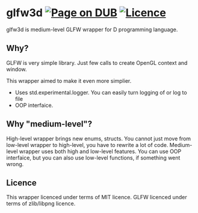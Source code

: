 # glfw3d [![Page on DUB](https://img.shields.io/dub/v/glfw3d.svg)](http://code.dlang.org/packages/glfw3d) [![Licence](https://img.shields.io/dub/l/glfw3d.svg)](https://github.com/azbukagh/glfw3d/blob/master/LICENCE.md)
glfw3d is medium-level GLFW wrapper for D programming language.

## Why?
GLFW is very simple library. Just few calls to create OpenGL context and window.

This wrapper aimed to make it even more simplier.
- Uses std.experimental.logger. You can easily turn logging of or log to file
- OOP interfaice.

## Why "medium-level"?
High-level wrapper brings new enums, structs. You cannot just move from low-level wrapper to high-level, you have to rewrite a lot of code.
Medium-level wrapper uses both high and low-level features. You can use OOP interfaice, but you can also use low-level functions, if something went wrong.

## Licence
This wrapper licenced under terms of MIT licence.
GLFW licenced under terms of zlib/libpng licence.

